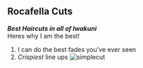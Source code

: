 Rocafella Cuts
---
***Best Haircuts in all of Iwakuni***  
Heres why I am the best!
1. I can do the best fades you've ever seen
2. *Crispiest* line ups
![simplecut](4B857E13-7AE6-4948-B9BE-F37F65292E63.jpeg)
